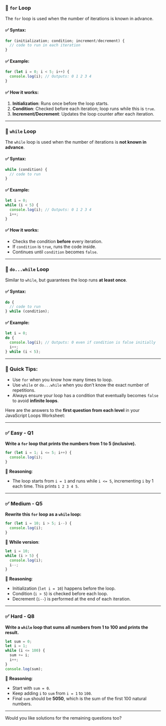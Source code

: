 ### 🔁 **`for` Loop**

The `for` loop is used when the number of iterations is known in advance.

#### ✅ Syntax:

```javascript
for (initialization; condition; increment/decrement) {
  // code to run in each iteration
}
```

#### ✅ Example:

```javascript
for (let i = 0; i < 5; i++) {
  console.log(i); // Outputs: 0 1 2 3 4
}
```

#### ✅ How it works:

1. **Initialization**: Runs once before the loop starts.
2. **Condition**: Checked before each iteration; loop runs while this is `true`.
3. **Increment/Decrement**: Updates the loop counter after each iteration.

---

### 🔄 **`while` Loop**

The `while` loop is used when the number of iterations is **not known in advance**.

#### ✅ Syntax:

```javascript
while (condition) {
  // code to run
}
```

#### ✅ Example:

```javascript
let i = 0;
while (i < 5) {
  console.log(i); // Outputs: 0 1 2 3 4
  i++;
}
```

#### ✅ How it works:

* Checks the condition **before** every iteration.
* If `condition` is `true`, runs the code inside.
* Continues until `condition` becomes `false`.

---

### 🔁 `do...while` Loop

Similar to `while`, but guarantees the loop runs **at least once**.

#### ✅ Syntax:

```javascript
do {
  // code to run
} while (condition);
```

#### ✅ Example:

```javascript
let i = 0;
do {
  console.log(i); // Outputs: 0 even if condition is false initially
  i++;
} while (i < 5);
```

---

### 🧠 Quick Tips:

* Use `for` when you know how many times to loop.
* Use `while` or `do...while` when you don’t know the exact number of repetitions.
* Always ensure your loop has a condition that eventually becomes `false` to avoid **infinite loops**.


Here are the answers to the **first question from each level** in your JavaScript Loops Worksheet:

---

### ✅ **Easy - Q1**

**Write a `for` loop that prints the numbers from 1 to 5 (inclusive).**

```javascript
for (let i = 1; i <= 5; i++) {
  console.log(i);
}
```

🧠 **Reasoning**:

* The loop starts from `i = 1` and runs while `i <= 5`, incrementing `i` by 1 each time. This prints `1 2 3 4 5`.

---

### ✅ **Medium - Q5**

**Rewrite this `for` loop as a `while` loop:**

```javascript
for (let i = 10; i > 5; i--) {
  console.log(i);
}
```

🔁 **While version**:

```javascript
let i = 10;
while (i > 5) {
  console.log(i);
  i--;
}
```

🧠 **Reasoning**:

* Initialization (`let i = 10`) happens before the loop.
* Condition (`i > 5`) is checked before each loop.
* Decrement (`i--`) is performed at the end of each iteration.

---

### ✅ **Hard - Q8**

**Write a `while` loop that sums all numbers from 1 to 100 and prints the result.**

```javascript
let sum = 0;
let i = 1;
while (i <= 100) {
  sum += i;
  i++;
}
console.log(sum);
```

🧠 **Reasoning**:

* Start with `sum = 0`.
* Keep adding `i` to `sum` from `i = 1` to `100`.
* Final `sum` should be **5050**, which is the sum of the first 100 natural numbers.

---

Would you like solutions for the remaining questions too?
